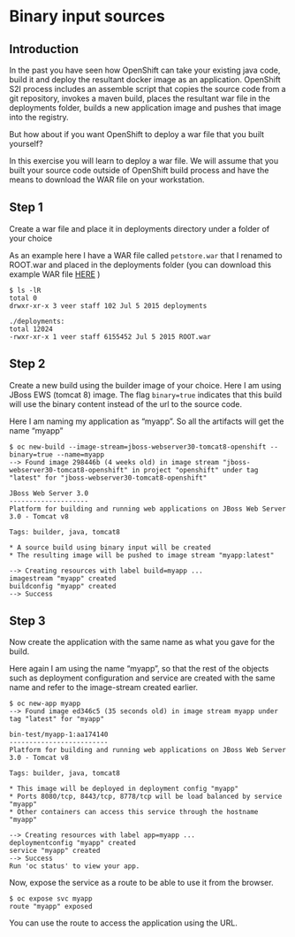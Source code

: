 # Binary input sources 

## Introduction

In the past you have seen how OpenShift can take your existing java code, build it and deploy the resultant docker image as an application. OpenShift S2I process includes an assemble script that copies the source code from a git repository,  invokes a maven build, places the resultant war file in the deployments folder, builds a new application image and pushes that image into the registry.

But how about if you want OpenShift to deploy a war file that you built yourself?

In this exercise you will learn to deploy a war file. We will assume that you built your source code outside of OpenShift build process and have the means to download the WAR file on your workstation.

## Step 1

Create a war file and place it in deployments directory under a folder of your choice

As an example here I have a WAR file called `petstore.war` that I renamed to ROOT.war and placed in the deployments folder (you can download this example WAR file [HERE](https://raw.githubusercontent.com/VeerMuchandi/ps/master/deployments/ROOT.war) )

```
$ ls -lR
total 0
drwxr-xr-x 3 veer staff 102 Jul 5 2015 deployments

./deployments:
total 12024
-rwxr-xr-x 1 veer staff 6155452 Jul 5 2015 ROOT.war
```

## Step 2

Create a new build using the builder image of your choice. Here I am using JBoss EWS (tomcat 8) image. The flag `binary=true` indicates that this build will use the binary content instead of the url to the source code.

Here I am naming my application as “myapp”. So all the artifacts will get the name “myapp”

```
$ oc new-build --image-stream=jboss-webserver30-tomcat8-openshift --binary=true --name=myapp
--> Found image 298446b (4 weeks old) in image stream "jboss-webserver30-tomcat8-openshift" in project "openshift" under tag "latest" for "jboss-webserver30-tomcat8-openshift"

JBoss Web Server 3.0
--------------------
Platform for building and running web applications on JBoss Web Server 3.0 - Tomcat v8

Tags: builder, java, tomcat8

* A source build using binary input will be created
* The resulting image will be pushed to image stream "myapp:latest"

--> Creating resources with label build=myapp ...
imagestream "myapp" created
buildconfig "myapp" created
--> Success
```

## Step 3

Now create the application with the same name as what you gave for the build.

Here again I am using the name “myapp”, so that the rest of the objects such as deployment configuration and service  are created with the same name and refer to the image-stream created earlier.

```
$ oc new-app myapp
--> Found image ed346c5 (35 seconds old) in image stream myapp under tag "latest" for "myapp"

bin-test/myapp-1:aa174140
-------------------------
Platform for building and running web applications on JBoss Web Server 3.0 - Tomcat v8

Tags: builder, java, tomcat8

* This image will be deployed in deployment config "myapp"
* Ports 8080/tcp, 8443/tcp, 8778/tcp will be load balanced by service "myapp"
* Other containers can access this service through the hostname "myapp"

--> Creating resources with label app=myapp ...
deploymentconfig "myapp" created
service "myapp" created
--> Success
Run 'oc status' to view your app.
```

Now, expose the service as a route to be able to use it from the browser.
 
```
$ oc expose svc myapp
route "myapp" exposed
```

You can use the route to access the application using the URL.
